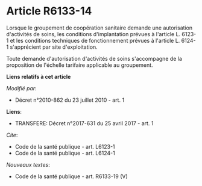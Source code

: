 # Article R6133-14

Lorsque le groupement de coopération sanitaire demande une autorisation d'activités de soins, les conditions d'implantation
prévues à l'article L. 6123-1 et les conditions techniques de fonctionnement prévues à l'article L. 6124-1 s'apprécient par
site d'exploitation. 

Toute demande d'autorisation d'activités de soins s'accompagne de la proposition de l'échelle tarifaire applicable au
groupement.

**Liens relatifs à cet article**

_Modifié par_:

  - Décret n°2010-862 du 23 juillet 2010 - art. 1

**Liens**:

  - TRANSFERE: Décret n°2017-631 du 25 avril 2017 - art. 1

_Cite_:

  - Code de la santé publique - art. L6123-1
  - Code de la santé publique - art. L6124-1

_Nouveaux textes_:

  - Code de la santé publique - art. R6133-19 (V)
